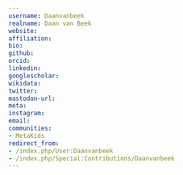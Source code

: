 ```yaml
---
username: Daanvanbeek
realname: Daan van Beek
website: 
affiliation: 
bio: 
github: 
orcid: 
linkedin: 
googlescholar: 
wikidata: 
twitter: 
mastodon-url: 
meta:
instagram:
email:
communities:
- MetaKids
redirect_from:
- /index.php/User:Daanvanbeek
- /index.php/Special:Contributions/Daanvanbeek
---
```

